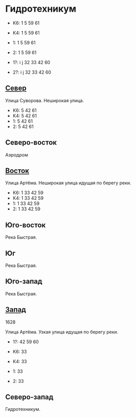 # Гидротехникум

* K6:   1   5   59  61
* K4:   1   5   59  61
* 1:    1   5   59  61
* 2:    1   5   59  61

* 1?:   i   j
        32  33  42  60
* 2?:   i   j
        32  33  42  60

## [Север](./420130.md)

Улица Суворова.
Неширокая улица.

* K6:   5   42  61
* K4:   5   42  61
* 1:    5   42  61
* 2:    5   42  61

## Северо-восток

Аэродром

## [Восток](./470150.md)

Улица Артёма.
Неширокая улица идущая по берегу реки.

* K6:   1   33  42  59
* K4:   1   33  42  59
* 1:    1   33  42  59
* 2:    1   33  42  59

## Юго-восток

Река Быстрая.

## Юг

Река Быстрая.

## Юго-запад

Река Быстрая.

## [Запад](./360150.md)

1628

Улица Артёма.
Узкая улица идущая по берегу реки.

* 1?:   42  59  60

* K6:   33
* K4:   33
* 1:    33
* 2:    33

## Северо-запад

Гидротехникум.

